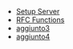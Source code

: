 - [Setup Server](docs/setup.md)
- [RFC Functions](docs/rfcFunctions.md)
- [aggiunto3](ciao3.md)
- [aggiunto4](ciao4.md)

